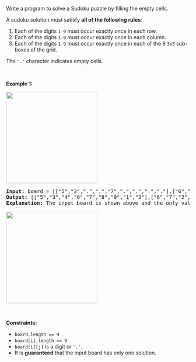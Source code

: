 Write a program to solve a Sudoku puzzle by filling the empty cells.

A&nbsp;sudoku solution must satisfy __all of&nbsp;the following rules__:

1.   Each of the digits&nbsp;`` 1-9 `` must occur exactly&nbsp;once in each row.
2.   Each of the digits&nbsp;`` 1-9 ``&nbsp;must occur&nbsp;exactly once in each column.
3.   Each of the digits&nbsp;`` 1-9 `` must occur exactly once in each of the 9 `` 3x3 `` sub-boxes of the grid.

The `` '.' `` character indicates empty cells.

&nbsp;

__Example 1:__

<img src="https://upload.wikimedia.org/wikipedia/commons/thumb/f/ff/Sudoku-by-L2G-20050714.svg/250px-Sudoku-by-L2G-20050714.svg.png" style="height:250px; width:250px"/>

<pre>
<strong>Input:</strong> board = [["5","3",".",".","7",".",".",".","."],["6",".",".","1","9","5",".",".","."],[".","9","8",".",".",".",".","6","."],["8",".",".",".","6",".",".",".","3"],["4",".",".","8",".","3",".",".","1"],["7",".",".",".","2",".",".",".","6"],[".","6",".",".",".",".","2","8","."],[".",".",".","4","1","9",".",".","5"],[".",".",".",".","8",".",".","7","9"]]
<strong>Output:</strong> [["5","3","4","6","7","8","9","1","2"],["6","7","2","1","9","5","3","4","8"],["1","9","8","3","4","2","5","6","7"],["8","5","9","7","6","1","4","2","3"],["4","2","6","8","5","3","7","9","1"],["7","1","3","9","2","4","8","5","6"],["9","6","1","5","3","7","2","8","4"],["2","8","7","4","1","9","6","3","5"],["3","4","5","2","8","6","1","7","9"]]
<strong>Explanation:</strong>&nbsp;The input board is shown above and the only valid solution is shown below:

<img src="https://upload.wikimedia.org/wikipedia/commons/thumb/3/31/Sudoku-by-L2G-20050714_solution.svg/250px-Sudoku-by-L2G-20050714_solution.svg.png" style="height:250px; width:250px"/>
</pre>

&nbsp;

__Constraints:__

*   `` board.length == 9 ``
*   `` board[i].length == 9 ``
*   `` board[i][j] `` is a digit or `` '.' ``.
*   It is __guaranteed__ that the input board has only one solution.